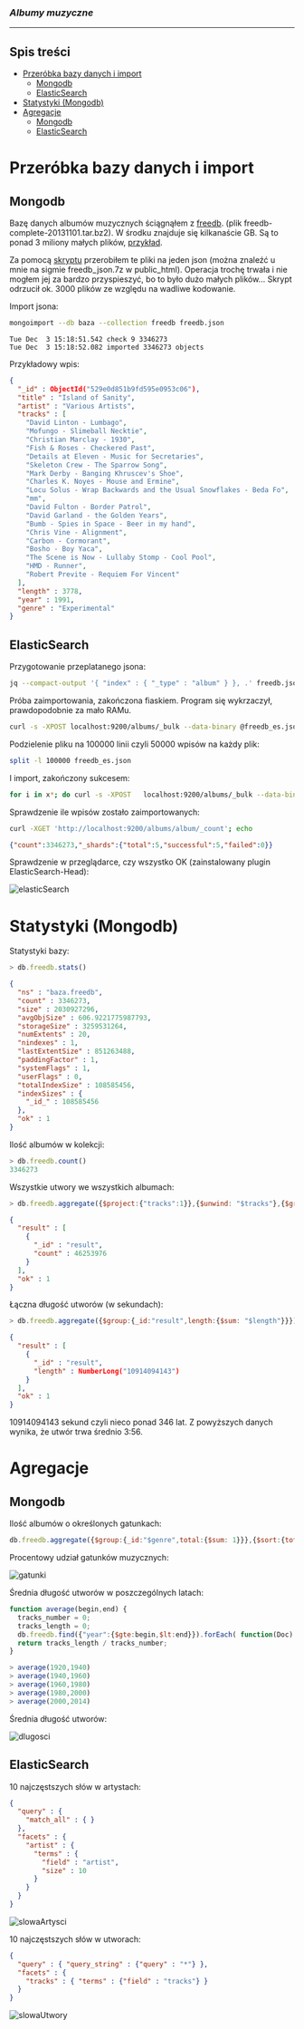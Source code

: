 ### *Albumy muzyczne*

----

## Spis treści
* [Przeróbka bazy danych i import](#przeróbka)
  * [Mongodb](#mongodb)
  * [ElasticSearch](#elasticSearch)
* [Statystyki (Mongodb)](#statystyki)
* [Agregacje](#agregacje)
  * [Mongodb](#mongodb2)
  * [ElasticSearch](#elasticSearch2)

# Przeróbka bazy danych i import
## Mongodb
Bazę danych albumów muzycznych ściągnąłem z [freedb](http://ftp.freedb.org/pub/freedb/). (plik freedb-complete-20131101.tar.bz2). W środku znajduje się kilkanaście GB. Są to ponad 3 miliony małych plików, [przykład](../data/jdermont/0009e012).

Za pomocą [skryptu](../scripts/jdermont/albumy_muzyczne/) przerobiłem te pliki na jeden json (można znaleźć u mnie na sigmie freedb_json.7z w public_html). Operacja trochę trwała i nie mogłem jej za bardzo przyspieszyć, bo to było dużo małych plików... Skrypt odrzucił ok. 3000 plików ze względu na wadliwe kodowanie.

Import jsona:
```sh
mongoimport --db baza --collection freedb freedb.json
```
```
Tue Dec  3 15:18:51.542 check 9 3346273
Tue Dec  3 15:18:52.082 imported 3346273 objects
```

Przykładowy wpis:
```json
{
  "_id" : ObjectId("529e0d851b9fd595e0953c06"),
  "title" : "Island of Sanity",
  "artist" : "Various Artists",
  "tracks" : [
    "David Linton - Lumbago",
    "Mofungo - Slimeball Necktie",
    "Christian Marclay - 1930",
    "Fish & Roses - Checkered Past",
    "Details at Eleven - Music for Secretaries",
    "Skeleton Crew - The Sparrow Song",
    "Mark Derby - Banging Khruscev's Shoe",
    "Charles K. Noyes - Mouse and Ermine",
    "Locu Solus - Wrap Backwards and the Usual Snowflakes - Beda Fo",
    "mm",
    "David Fulton - Border Patrol",
    "David Garland - the Golden Years",
    "Bumb - Spies in Space - Beer in my hand",
    "Chris Vine - Alignment",
    "Carbon - Cormorant",
    "Bosho - Boy Yaca",
    "The Scene is Now - Lullaby Stomp - Cool Pool",
    "HMD - Runner",
    "Robert Previte - Requiem For Vincent"
  ],
  "length" : 3778,
  "year" : 1991,
  "genre" : "Experimental"
}
```

## ElasticSearch
Przygotowanie przeplatanego jsona:
```sh
jq --compact-output '{ "index" : { "_type" : "album" } }, .' freedb.json > freedb_es.json
```
Próba zaimportowania, zakończona fiaskiem. Program się wykrzaczył, prawdopodobnie za mało RAMu.
```sh
curl -s -XPOST localhost:9200/albums/_bulk --data-binary @freedb_es.json; echo
```
Podzielenie pliku na 100000 linii czyli 50000 wpisów na każdy plik:
```sh
split -l 100000 freedb_es.json
```
I import, zakończony sukcesem:
```sh
for i in x*; do curl -s -XPOST   localhost:9200/albums/_bulk --data-binary @$i; done
```
Sprawdzenie ile wpisów zostało zaimportowanych:
```sh
curl -XGET 'http://localhost:9200/albums/album/_count'; echo
```
```json
{"count":3346273,"_shards":{"total":5,"successful":5,"failed":0}}
```

Sprawdzenie w przeglądarce, czy wszystko OK (zainstalowany plugin ElasticSearch-Head):

![elasticSearch](../images/jdermont/elastic.png)

# Statystyki (Mongodb)

Statystyki bazy:
```js
> db.freedb.stats()
```
```json
{
  "ns" : "baza.freedb",
  "count" : 3346273,
  "size" : 2030927296,
  "avgObjSize" : 606.9221775987793,
  "storageSize" : 3259531264,
  "numExtents" : 20,
  "nindexes" : 1,
  "lastExtentSize" : 851263488,
  "paddingFactor" : 1,
  "systemFlags" : 1,
  "userFlags" : 0,
  "totalIndexSize" : 108585456,
  "indexSizes" : {
    "_id_" : 108585456
  },
  "ok" : 1
}
```

Ilość albumów w kolekcji:
```js
> db.freedb.count()
3346273
```

Wszystkie utwory we wszystkich albumach:
```js
> db.freedb.aggregate({$project:{"tracks":1}},{$unwind: "$tracks"},{$group:{"_id":"result",count:{$sum:1}}})
```
```json
{
  "result" : [
    {
      "_id" : "result",
      "count" : 46253976
    }
  ],
  "ok" : 1
}
```

Łączna długość utworów (w sekundach):
```js
> db.freedb.aggregate({$group:{_id:"result",length:{$sum: "$length"}}})
```
```json
{
  "result" : [
    {
      "_id" : "result",
      "length" : NumberLong("10914094143")
    }
  ],
  "ok" : 1
}
```
10914094143 sekund czyli nieco ponad 346 lat. Z powyższych danych wynika, że utwór trwa średnio 3:56.

# Agregacje

## Mongodb

Ilość albumów o określonych gatunkach:
```js
db.freedb.aggregate({$group:{_id:"$genre",total:{$sum: 1}}},{$sort:{total:-1}},{$limit:10})
```

Procentowy udział gatunków muzycznych:

![gatunki](../images/jdermont/gatunki.png)


Średnia długość utworów w poszczególnych latach:
```js
function average(begin,end) {
  tracks_number = 0;
  tracks_length = 0;
  db.freedb.find({"year":{$gte:begin,$lt:end}}).forEach( function(Doc) { tracks_number += Doc.tracks.length; tracks_length += Doc.length })
  return tracks_length / tracks_number;
}
```
```js
> average(1920,1940)
> average(1940,1960)
> average(1960,1980)
> average(1980,2000)
> average(2000,2014)
```

Średnia długość utworów:

![dlugosci](../images/jdermont/dlugosc.png)


## ElasticSearch

10 najczęstszych słów w artystach:

```json
{
  "query" : {
    "match_all" : { }
  },
  "facets" : {
    "artist" : {
      "terms" : {
        "field" : "artist",
        "size" : 10
      }
    }
  }
}
```

![slowaArtysci](../images/jdermont/wykres_es1.png)

10 najczęstszych słów w utworach:

```json
{
  "query" : { "query_string" : {"query" : "*"} },
  "facets" : {
    "tracks" : { "terms" : {"field" : "tracks"} }
  }
}
```

![slowaUtwory](../images/jdermont/wykres_es2.png)
